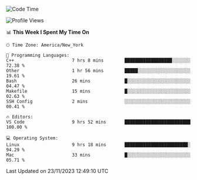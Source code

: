 <!--START_SECTION:waka-->
![Code Time](http://img.shields.io/badge/Code%20Time-620%20hrs%2013%20mins-blue)

![Profile Views](http://img.shields.io/badge/Profile%20Views-0-blue)

📊 **This Week I Spent My Time On** 

```text
🕑︎ Time Zone: America/New_York

💬 Programming Languages: 
C++                      7 hrs 8 mins        ██████████████████░░░░░░░   72.38 % 
Other                    1 hr 56 mins        █████░░░░░░░░░░░░░░░░░░░░   19.61 % 
Bash                     26 mins             █░░░░░░░░░░░░░░░░░░░░░░░░   04.47 % 
Makefile                 15 mins             █░░░░░░░░░░░░░░░░░░░░░░░░   02.63 % 
SSH Config               2 mins              ░░░░░░░░░░░░░░░░░░░░░░░░░   00.41 % 

🔥 Editors: 
VS Code                  9 hrs 52 mins       █████████████████████████   100.00 % 

💻 Operating System: 
Linux                    9 hrs 18 mins       ████████████████████████░   94.29 % 
Mac                      33 mins             █░░░░░░░░░░░░░░░░░░░░░░░░   05.71 % 
```


 Last Updated on 23/11/2023 12:49:10 UTC
<!--END_SECTION:waka-->
